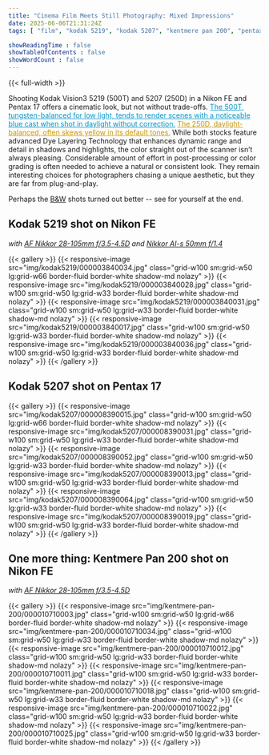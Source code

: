 ```yaml
---
title: "Cinema Film Meets Still Photography: Mixed Impressions"
date: 2025-06-06T21:31:24Z
tags: [ "film", "kodak 5219", "kodak 5207", "kentmere pan 200", "pentax 17", "nikon fe" ]

showReadingTime : false
showTableOfContents : false
showWordCount : false
---
```


{{< full-width >}}

Shooting Kodak Vision3 5219 (500T) and 5207 (250D) in a Nikon FE and Pentax 17 offers a cinematic look, but not without trade-offs. <a href="#kodak-5219-shot-on-nikon-fe" style="color: rgb(0, 150, 200);">The 500T, tungsten-balanced for low light, tends to render scenes with a noticeable blue cast when shot in daylight without correction.</a> <a href="#kodak-5207-shot-on-pentax-17" style="color: rgb(200, 150, 0);">The 250D, daylight-balanced, often skews yellow in its default tones.</a> While both stocks feature advanced Dye Layering Technology that enhances dynamic range and detail in shadows and highlights, the color straight out of the scanner isn’t always pleasing. Considerable amount of effort in post-processing or color grading is often needed to achieve a natural or consistent look. They remain interesting choices for photographers chasing a unique aesthetic, but they are far from plug-and-play.

Perhaps the <a href="#one-more-thing-kentmere-pan-200-shot-on-nikon-fe" class="dyn-bw">B&W</a> shots turned out better -- see for yourself at the end.

## Kodak 5219 shot on Nikon FE

*with [AF Nikkor 28-105mm f/3.5-4.5D](https://www.kenrockwell.com/nikon/28105af.htm) and [Nikkor AI-s 50mm f/1.4](https://kenrockwell.com/nikon/50mm-f14-ais.htm)*

{{< gallery >}}
    {{< responsive-image src="img/kodak5219/000003840034.jpg" class="grid-w100 sm:grid-w50 lg:grid-w66 border-fluid border-white shadow-md nolazy" >}}
    {{< responsive-image src="img/kodak5219/000003840028.jpg" class="grid-w100 sm:grid-w50 lg:grid-w33 border-fluid border-white shadow-md nolazy" >}}
    {{< responsive-image src="img/kodak5219/000003840031.jpg" class="grid-w100 sm:grid-w50 lg:grid-w33 border-fluid border-white shadow-md nolazy" >}}
    {{< responsive-image src="img/kodak5219/000003840017.jpg" class="grid-w100 sm:grid-w50 lg:grid-w33 border-fluid border-white shadow-md nolazy" >}}
    {{< responsive-image src="img/kodak5219/000003840036.jpg" class="grid-w100 sm:grid-w50 lg:grid-w33 border-fluid border-white shadow-md nolazy" >}}
{{< /gallery >}}

## Kodak 5207 shot on Pentax 17

{{< gallery >}}
    {{< responsive-image src="img/kodak5207/000008390015.jpg" class="grid-w100 sm:grid-w50 lg:grid-w66 border-fluid border-white shadow-md nolazy" >}}
    {{< responsive-image src="img/kodak5207/000008390031.jpg" class="grid-w100 sm:grid-w50 lg:grid-w33 border-fluid border-white shadow-md nolazy" >}}
    {{< responsive-image src="img/kodak5207/000008390052.jpg" class="grid-w100 sm:grid-w50 lg:grid-w33 border-fluid border-white shadow-md nolazy" >}}
    {{< responsive-image src="img/kodak5207/000008390013.jpg" class="grid-w100 sm:grid-w50 lg:grid-w33 border-fluid border-white shadow-md nolazy" >}}
    {{< responsive-image src="img/kodak5207/000008390064.jpg" class="grid-w100 sm:grid-w50 lg:grid-w33 border-fluid border-white shadow-md nolazy" >}}
    {{< responsive-image src="img/kodak5207/000008390019.jpg" class="grid-w100 sm:grid-w50 lg:grid-w33 border-fluid border-white shadow-md nolazy" >}}
{{< /gallery >}}

## One more thing: Kentmere Pan 200 shot on Nikon FE

*with [AF Nikkor 28-105mm f/3.5-4.5D](https://www.kenrockwell.com/nikon/28105af.htm)*

{{< gallery >}}
    {{< responsive-image src="img/kentmere-pan-200/000010710003.jpg" class="grid-w100 sm:grid-w50 lg:grid-w66 border-fluid border-white shadow-md nolazy" >}}
    {{< responsive-image src="img/kentmere-pan-200/000010710034.jpg" class="grid-w100 sm:grid-w50 lg:grid-w33 border-fluid border-white shadow-md nolazy" >}}
    {{< responsive-image src="img/kentmere-pan-200/000010710012.jpg" class="grid-w100 sm:grid-w50 lg:grid-w33 border-fluid border-white shadow-md nolazy" >}}
    {{< responsive-image src="img/kentmere-pan-200/000010710011.jpg" class="grid-w100 sm:grid-w50 lg:grid-w33 border-fluid border-white shadow-md nolazy" >}}
    {{< responsive-image src="img/kentmere-pan-200/000010710018.jpg" class="grid-w100 sm:grid-w50 lg:grid-w33 border-fluid border-white shadow-md nolazy" >}}
    {{< responsive-image src="img/kentmere-pan-200/000010710022.jpg" class="grid-w100 sm:grid-w50 lg:grid-w33 border-fluid border-white shadow-md nolazy" >}}
    {{< responsive-image src="img/kentmere-pan-200/000010710025.jpg" class="grid-w100 sm:grid-w50 lg:grid-w33 border-fluid border-white shadow-md nolazy" >}}
{{< /gallery >}}

